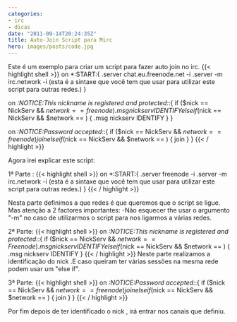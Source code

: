 ```yaml
---
categories:
- irc
- dicas
date: "2011-09-14T20:24:35Z"
title: Auto-Join Script para Mirc
hero: images/posts/code.jpg
---
```


Este é um exemplo para criar um script para fazer auto join no irc.
{{< highlight shell >}}
on *:START:{
    .server chat.eu.freenode.net -i
    .server -m irc.network -i (esta é a sintaxe que você tem que usar para utilizar este script para outras redes.)
}

on *:NOTICE:*This nickname is registered and protected*:*:{
    if ($nick == NickServ && $network == freenode ) {
        .msg nickserv IDENTIFY }
    elseif ($nick == NickServ && $network == ) {
        .msg nickserv IDENTIFY }
}

on *:NOTICE:*Password accepted*:*:{
    if ($nick == NickServ && $network == freenode) {
        join
    }
    elseif ($nick == NickServ && $network == ) {
        join
    }
}
{{< / highlight >}}

Agora irei explicar este script:

1ª Parte :
{{< highlight shell >}}
on *:START:{
    .server freenode -i
    .server -m irc.network -i (esta é a sintaxe que você tem que usar para utilizar este script para outras redes.)
}
{{< / highlight >}}

Nesta parte definimos a que redes é que queremos que o script se ligue. Mas atenção a 2 factores importantes:
-Não esquecer the usar o argumento "-m" no caso de utilizarmos o script para nos ligarmos a várias redes.

2ª Parte:
{{< highlight shell >}}
on *:NOTICE:*This nickname is registered and protected*:*:{
    if ($nick == NickServ && $network == Freenode ) {
        .msg nickserv IDENTIFY }
    elseif ($nick == NickServ && $network == ) {
        .msg nickserv IDENTIFY }
{{< / highlight >}}
Neste parte realizamos a identificação do nick .E caso queiram ter várias sessões na mesma rede podem usar um "else if".

3ª Parte:
{{< highlight shell >}}
on *:NOTICE:*Password accepted*:*:{
    if ($nick == NickServ && $network == freenode) {
        join
    } elseif ($nick == NickServ && $network == ) {
        join
   }
}
{{< / highlight >}}

Por fim depois de ter identificado o nick , irá entrar nos canais que definiu.
